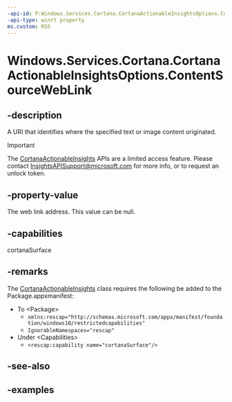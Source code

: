 ```yaml
---
-api-id: P:Windows.Services.Cortana.CortanaActionableInsightsOptions.ContentSourceWebLink
-api-type: winrt property
ms.custom: RS5
---
```


<!-- Property syntax.
public Uri ContentSourceWebLink { get;  set; }
-->

# Windows.Services.Cortana.CortanaActionableInsightsOptions.ContentSourceWebLink

## -description

A URI that identifies where the specified text or image content originated.

> [!IMPORTANT]
> The [CortanaActionableInsights](cortanaactionableinsights.md) APIs are a limited access feature. Please contact [InsightsAPISupport@microsoft.com](mailto://InsightsAPISupport@microsoft.com) for more info, or to request an unlock token.

## -property-value

The web link address. This value can be null.

## -capabilities

cortanaSurface

## -remarks

The [CortanaActionableInsights](cortanaactionableinsights.md) class requires the following be added to the Package.appxmanifest:

- To \<Package\>
  - `xmlns:rescap="http://schemas.microsoft.com/appx/manifest/foundation/windows10/restrictedcapabilities"`
  - `IgnorableNamespaces="rescap"`
- Under \<Capabilities\>
  - `<rescap:capability name="cortanaSurface"/>`

## -see-also

## -examples
